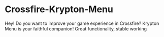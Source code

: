 # Crossfire-Krypton-Menu
Hey! Do you want to improve your game experience in Crossfire? Krypton Menu is your faithful companion! Great functionality, stable working
